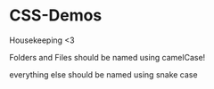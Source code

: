 # CSS-Demos

Housekeeping <3

Folders and Files should be named using camelCase!

everything else should be named using snake case